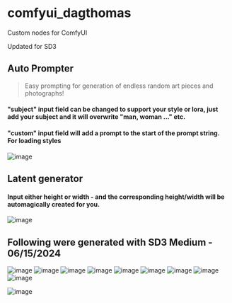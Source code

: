 # comfyui_dagthomas

Custom nodes for ComfyUI

Updated for SD3

## Auto Prompter

> Easy prompting for generation of endless random art pieces and photographs!

#### "subject" input field can be changed to support your style or lora, just add your subject and it will overwrite "man, woman ..." etc.

#### "custom" input field will add a prompt to the start of the prompt string. For loading styles

![image](https://github.com/dagthomas/comfyui_dagthomas/assets/4311672/2c6e7418-51a6-465c-8573-36f36300e8a6)

## Latent generator
#### Input either height or width - and the corresponding height/width will be automagically created for you.
![image](https://github.com/dagthomas/comfyui_dagthomas/assets/4311672/4dd9a58b-d6ea-44c9-ab6c-aa36ceab1248)

## Following were generated with SD3 Medium - 06/15/2024

![image](https://github.com/dagthomas/comfyui_dagthomas/assets/4311672/94c76273-0a16-450a-876c-9eb515d995d5)
![image](https://github.com/dagthomas/comfyui_dagthomas/assets/4311672/37924320-6b46-48fb-9c5d-a24da2d3fd4c)
![image](https://github.com/dagthomas/comfyui_dagthomas/assets/4311672/c4c526d2-e28e-402b-850b-8819e26c18b6)
![image](https://github.com/dagthomas/comfyui_dagthomas/assets/4311672/3eec5c3c-04ba-4dc8-91cd-a62a4cebdf4f)
![image](https://github.com/dagthomas/comfyui_dagthomas/assets/4311672/ce261e77-e5c7-4e13-adbc-06395d368d92)
![image](https://github.com/dagthomas/comfyui_dagthomas/assets/4311672/d6baef86-9671-49f4-b250-9cfb494f6d62)
![image](https://github.com/dagthomas/comfyui_dagthomas/assets/4311672/cdc55ab4-3487-410e-a9d7-d1e46102eb32)
![image](https://github.com/dagthomas/comfyui_dagthomas/assets/4311672/70f19d3f-310d-42c0-b8b5-be6437717d9c)
![image](https://github.com/dagthomas/comfyui_dagthomas/assets/4311672/16a06a30-9943-4a03-a3e7-ee48c8ebbc9e)



![image](https://github.com/dagthomas/comfyui_dagthomas/assets/4311672/571659ab-4c60-41af-ac62-ca087615a531)




